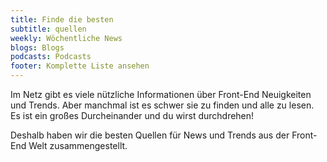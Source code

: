 ```yaml
---
title: Finde die besten
subtitle: quellen
weekly: Wöchentliche News
blogs: Blogs
podcasts: Podcasts
footer: Komplette Liste ansehen
---
```


Im Netz gibt es viele nützliche Informationen über Front-End Neuigkeiten und Trends. Aber manchmal ist es schwer sie zu finden und alle zu lesen. Es ist ein großes Durcheinander und du wirst durchdrehen!

Deshalb haben wir die besten Quellen für News und Trends aus der Front-End Welt zusammengestellt.